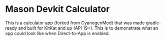 # Mason Devkit Calculator

This is a calculator app (forked from CyanogenMod) that was made gradle-ready and built for KitKat and up (API 19+).
This is to demonstrate what an app could look like when Direct-to-App is enabled.
